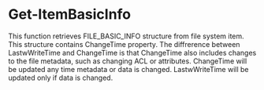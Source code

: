 # Get-ItemBasicInfo

This function retrieves FILE_BASIC_INFO structure from file system item. This structure contains ChangeTime property. The diffrerence between LastwWriteTime and Change­Time is that Change­Time also includes changes to the file metadata, such as changing ACL or attributes. Change­Time will be updated any time metadata or data is changed. LastwWriteTime will be updated only if data is changed. 